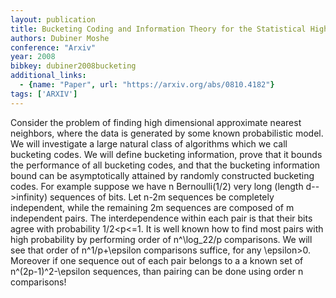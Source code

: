 ```yaml
---
layout: publication
title: Bucketing Coding and Information Theory for the Statistical High Dimensional Nearest Neighbor Problem
authors: Dubiner Moshe
conference: "Arxiv"
year: 2008
bibkey: dubiner2008bucketing
additional_links:
  - {name: "Paper", url: "https://arxiv.org/abs/0810.4182"}
tags: ['ARXIV']
---
```

Consider the problem of finding high dimensional approximate nearest neighbors, where the data is generated by some known probabilistic model. We will investigate a large natural class of algorithms which we call bucketing codes. We will define bucketing information, prove that it bounds the performance of all bucketing codes, and that the bucketing information bound can be asymptotically attained by randomly constructed bucketing codes. For example suppose we have n Bernoulli(1/2) very long (length d-->infinity) sequences of bits. Let n-2m sequences be completely independent, while the remaining 2m sequences are composed of m independent pairs. The interdependence within each pair is that their bits agree with probability 1/2<p<=1. It is well known how to find most pairs with high probability by performing order of n^\log_22/p comparisons. We will see that order of n^1/p+\epsilon comparisons suffice, for any \epsilon>0. Moreover if one sequence out of each pair belongs to a a known set of n^(2p-1)^2-\epsilon sequences, than pairing can be done using order n comparisons!
